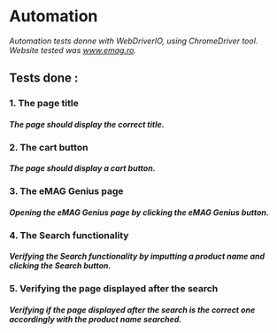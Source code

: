 # Automation
*Automation tests donne with WebDriverIO, using ChromeDriver tool. Website tested was www.emag.ro.* 
## Tests done :
### 1. The page title
#### *The page should display the correct title.*
### 2. The cart button
#### *The page should display a cart button.*
### 3. The eMAG Genius page
#### *Opening the eMAG Genius page by clicking the eMAG Genius button.*
### 4. The Search functionality 
#### *Verifying the Search functionality by imputting a product name and clicking the Search button.*
### 5. Verifying the page displayed after the search
#### *Verifying if the page displayed after the search is the correct one accordingly with the product name searched.*

